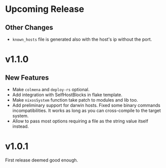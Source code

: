 <!---

Template:

## New Features

## Breaking Changes

## User Facing Backwards Compatible Changes

## Fixes

## Other Changes

-->

# Upcoming Release

## Other Changes

- `known_hosts` file is generated also with the host's ip without the port.

# v1.1.0

## New Features

- Make `colmena` and `deploy-rs` optional.
- Add integration with SelfHostBlocks in flake template.
- Make `nixosSystem` function take patch to modules and lib too.
- Add preliminary support for darwin hosts. Fixed some binary commands incompatibilities.
  It works as long as you can cross-compile to the target system.
- Allow to pass most options requiring a file as the string value itself instead.

# v1.0.1

First release deemed good enough.
